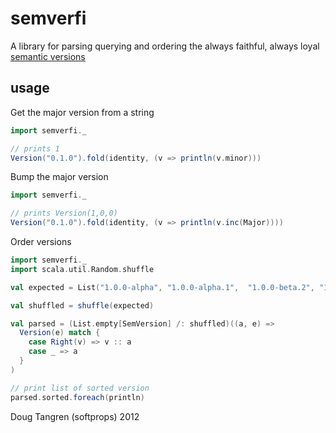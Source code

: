 # semverfi

A library for parsing querying and ordering the always faithful, always loyal [semantic versions][sv]

## usage

Get the major version from a string

```scala
import semverfi._

// prints 1
Version("0.1.0").fold(identity, (v => println(v.minor)))
```

Bump the major version

```scala
import semverfi._

// prints Version(1,0,0)
Version("0.1.0").fold(identity, (v => println(v.inc(Major))))
```

Order versions

```scala
import semverfi._
import scala.util.Random.shuffle

val expected = List("1.0.0-alpha", "1.0.0-alpha.1",  "1.0.0-beta.2", "1.0.0-beta.11", "1.0.0-rc.1", "1.0.0-rc.1+build.1", "1.0.0", "1.0.0+0.3.7", "1.3.7+build", "1.3.7+build.2.b8f12d7", "1.3.7+build.11.e0f985a").reverse

val shuffled = shuffle(expected)

val parsed = (List.empty[SemVersion] /: shuffled)((a, e) =>
  Version(e) match {
    case Right(v) => v :: a
    case _ => a
  }
)

// print list of sorted version
parsed.sorted.foreach(println)
```

Doug Tangren (softprops) 2012

[sv]: http://semver.org/
